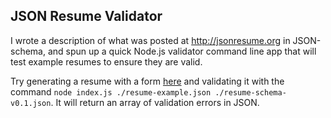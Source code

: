 ## JSON Resume Validator

I wrote a description of what was posted at http://jsonresume.org in JSON-schema, and spun up a quick Node.js validator command line app that will test example resumes to ensure they are valid.

Try generating a resume with a form [here](http://jonnykry.github.io/JSONResumeWebApp/) and validating it with the command ```node index.js ./resume-example.json ./resume-schema-v0.1.json```. It will return an array of validation errors in JSON.